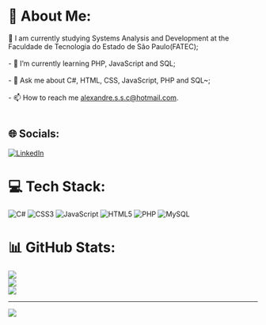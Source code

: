 # 💫 About Me:
🔭 I am currently studying Systems Analysis and Development at the Faculdade de Tecnologia do Estado de São Paulo(FATEC);<br><br>- 🌱 I’m currently learning PHP, JavaScript and SQL;<br><br>- 💬 Ask me about C#, HTML, CSS, JavaScript, PHP and SQL~;<br><br>- 📫 How to reach me alexandre.s.s.c@hotmail.com.<br><br>


## 🌐 Socials:
[![LinkedIn](https://img.shields.io/badge/LinkedIn-%230077B5.svg?logo=linkedin&logoColor=white)](https://linkedin.com/in/https://www.linkedin.com/in/alexandre-siqueira-souza-costa-660b64268/) 

# 💻 Tech Stack:
![C#](https://img.shields.io/badge/c%23-%23239120.svg?style=flat&logo=c-sharp&logoColor=white) ![CSS3](https://img.shields.io/badge/css3-%231572B6.svg?style=flat&logo=css3&logoColor=white) ![JavaScript](https://img.shields.io/badge/javascript-%23323330.svg?style=flat&logo=javascript&logoColor=%23F7DF1E) ![HTML5](https://img.shields.io/badge/html5-%23E34F26.svg?style=flat&logo=html5&logoColor=white) ![PHP](https://img.shields.io/badge/php-%23777BB4.svg?style=flat&logo=php&logoColor=white) ![MySQL](https://img.shields.io/badge/mysql-%2300f.svg?style=flat&logo=mysql&logoColor=white)
# 📊 GitHub Stats:
![](https://github-readme-stats.vercel.app/api?username=Alexandre-Siq&theme=radical&hide_border=true&include_all_commits=false&count_private=false)<br/>
![](https://github-readme-streak-stats.herokuapp.com/?user=Alexandre-Siq&theme=radical&hide_border=true)<br/>
![](https://github-readme-stats.vercel.app/api/top-langs/?username=Alexandre-Siq&theme=radical&hide_border=true&include_all_commits=false&count_private=false&layout=compact)

---
[![](https://visitcount.itsvg.in/api?id=Alexandre-Siq&icon=3&color=5)](https://visitcount.itsvg.in)

<!-- Proudly created with GPRM ( https://gprm.itsvg.in ) -->